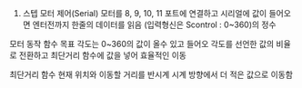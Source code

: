 1. 스텝 모터 제어(Serial)
  모터를 8, 9, 10, 11 포트에 연결하고
  시리얼에 값이 들어오면 엔터전까지 한줄의 데이터를 읽음 (입력형신은 Scontrol : 0~360)의 정수

  모터 동작 함수
  목표 각도는 0~360의 값이 올수 있고 들어오 각도를 선언한 값의 비율로 전환하고 
  최단거리 함수에 값을 넣어 효율적인 이동

  최단거리 함수
  현재 위치와 이동할 거리를 반시계 시계 방향에서 더 적은 값으로 이동함
  


